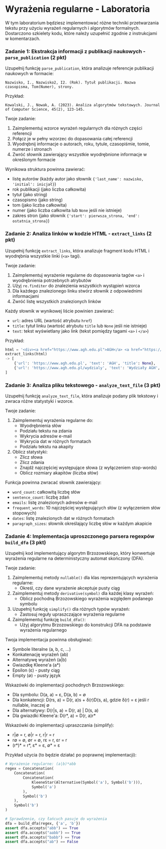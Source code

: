 # Wyrażenia regularne - Laboratoria

W tym laboratorium będziesz implementować różne techniki przetwarzania tekstu przy użyciu wyrażeń regularnych i algorytmów formalnych. Dostarczono szkielety kodu, które należy uzupełnić zgodnie z instrukcjami w komentarzach.

### Zadanie 1: Ekstrakcja informacji z publikacji naukowych - `parse_publication` (2 pkt)

Uzupełnij funkcję `parse_publication`, która analizuje referencje publikacji naukowych w formacie:
```
Nazwisko, I., Nazwisko2, I2. (Rok). Tytuł publikacji. Nazwa czasopisma, Tom(Numer), strony.
```

Przykład:
```
Kowalski, J., Nowak, A. (2023). Analiza algorytmów tekstowych. Journal of Computer Science, 45(2), 123-145.
```

Twoje zadanie:
1. Zaimplementuj wzorce wyrażeń regularnych dla różnych części referencji
2. Połącz je w pełny wzorzec do dopasowania całej referencji
3. Wyodrębnij informacje o autorach, roku, tytule, czasopiśmie, tomie, numerze i stronach
4. Zwróć słownik zawierający wszystkie wyodrębnione informacje w określonym formacie

Wynikowa struktura powinna zawierać:
- listę autorów (każdy autor jako słownik `{'last_name': nazwisko, 'initial': inicjał}`)
- rok publikacji (jako liczba całkowita)
- tytuł (jako string)
- czasopismo (jako string)
- tom (jako liczba całkowita)
- numer (jako liczba całkowita lub `None` jeśli nie istnieje)
- zakres stron (jako słownik `{'start': pierwsza_strona, 'end': ostatnia_strona}`)

### Zadanie 2: Analiza linków w kodzie HTML - `extract_links` (2 pkt)

Uzupełnij funkcję `extract_links`, która analizuje fragment kodu HTML i wyodrębnia wszystkie linki (`<a>` tagi).

Twoje zadanie:
1. Zaimplementuj wyrażenie regularne do dopasowania tagów `<a>` i wyodrębnienia potrzebnych atrybutów
2. Użyj `re.finditer` do znalezienia wszystkich wystąpień wzorca
3. Dla każdego znalezionego linku stwórz słownik z odpowiednimi informacjami
4. Zwróć listę wszystkich znalezionych linków

Każdy słownik w wynikowej liście powinien zawierać:
- `url`: adres URL (wartość atrybutu `href`)
- `title`: tytuł linku (wartość atrybutu `title` lub `None` jeśli nie istnieje)
- `text`: tekst wyświetlany jako link (tekst pomiędzy tagami `<a>` i `</a>`)

Przykład:
```python
html = '<div><a href="https://www.agh.edu.pl">AGH</a> <a href="https://www.agh.edu.pl/wydzialy" title="Wydziały">Wydziały AGH</a></div>'
extract_links(html) 
-> [
    {'url': 'https://www.agh.edu.pl', 'text': 'AGH', 'title': None},
    {'url': 'https://www.agh.edu.pl/wydzialy', 'text': 'Wydziały AGH', 'title': 'Wydziały'}
]
```

### Zadanie 3: Analiza pliku tekstowego - `analyze_text_file` (3 pkt)

Uzupełnij funkcję `analyze_text_file`, która analizuje podany plik tekstowy i zwraca różne statystyki i wzorce.

Twoje zadanie:
1. Zaimplementuj wyrażenia regularne do:
   - Wyodrębnienia słów
   - Podziału tekstu na zdania
   - Wykrycia adresów e-mail
   - Wykrycia dat w różnych formatach
   - Podziału tekstu na akapity
2. Oblicz statystyki:
   - Zlicz słowa
   - Zlicz zdania
   - Znajdź najczęściej występujące słowa (z wyłączeniem stop-words)
   - Oblicz rozmiary akapitów (liczba słów)

Funkcja powinna zwracać słownik zawierający:
- `word_count`: całkowitą liczbę słów
- `sentence_count`: liczbę zdań
- `emails`: listę znalezionych adresów e-mail
- `frequent_words`: 10 najczęściej występujących słów (z wyłączeniem słów stopowych)
- `dates`: listę znalezionych dat w różnych formatach
- `paragraph_sizes`: słownik określający liczbę słów w każdym akapicie

### Zadanie 4: Implementacja uproszczonego parsera regexpów `build_dfa` (3 pkt)

Uzupełnij kod implementujący algorytm Brzozowskiego, który konwertuje wyrażenia regularne na deterministyczny automat skończony (DFA).

Twoje zadanie:
1. Zaimplementuj metody `nullable()` dla klas reprezentujących wyrażenia regularne:
   - Określ, czy dane wyrażenie akceptuje pusty ciąg
2. Zaimplementuj metody `derivative(symbol)` dla każdej klasy wyrażeń:
   - Oblicz pochodną Brzozowskiego wyrażenia względem podanego symbolu
3. Uzupełnij funkcję `simplify()` dla różnych typów wyrażeń:
   - Zastosuj reguły upraszczające wyrażenia regularne
4. Zaimplementuj funkcję `build_dfa()`:
   - Użyj algorytmu Brzozowskiego do konstrukcji DFA na podstawie wyrażenia regularnego

Twoja implementacja powinna obsługiwać:
- Symbole literalne (a, b, c, ...)
- Konkatenację wyrażeń (ab)
- Alternatywę wyrażeń (a|b)
- Gwiazdkę Kleene'a (a*)
- Epsilon (ε) - pusty ciąg
- Empty (∅) - pusty język

Wskazówki do implementacji pochodnych Brzozowskiego:
- Dla symbolu: D(a, a) = ε, D(a, b) = ∅
- Dla konkatencji: D(rs, a) = D(r, a)s + δ(r)D(s, a), gdzie δ(r) = ε jeśli r nullable, inaczej ∅
- Dla alternatywy: D(r|s, a) = D(r, a) | D(s, a)
- Dla gwiazdki Kleene'a: D(r*, a) = D(r, a)r*

Wskazówki do implementacji upraszczania (simplify):
- r|∅ = r, ∅|r = r, r|r = r
- r∅ = ∅, ∅r = ∅, rε = r, εr = r
- (r*)* = r*, ε* = ε, ∅* = ε

Przykład użycia (to będzie działać po poprawnej implementacji):
```python
# Wyrażenie regularne: (a|b)*abb
regex = Concatenation(
    Concatenation(
        Concatenation(
            KleeneStar(Alternative(Symbol('a'), Symbol('b'))),
            Symbol('a')
        ),
        Symbol('b')
    ),
    Symbol('b')
)

# Sprawdzenie, czy łańcuch pasuje do wyrażenia
dfa = build_dfa(regex, {'a', 'b'})
assert dfa.accepts("abb") == True
assert dfa.accepts("aabb") == True
assert dfa.accepts("babb") == True
assert dfa.accepts("ab") == False
```